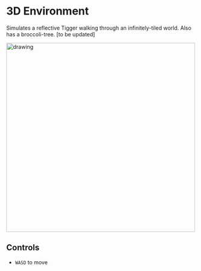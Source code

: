 # 3D Environment

Simulates a reflective Tigger walking through an infinitely-tiled world. Also has a broccoli-tree.
[to be updated]

<img src="https://github.com/eutopi/3d-graphical-environment/blob/master/Meshes/screenshot.png" alt="drawing" width="500"/>

## Controls
- `WASD` to move
